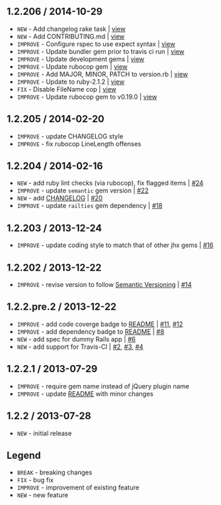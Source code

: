1.2.206 / 2014-10-29
--------------------

- `NEW` - Add changelog rake task | [view](https://github.com/jhx/gem-enableplaceholder-jquery-rails/commit/24dcd90)
- `NEW` - Add CONTRIBUTING.md | [view](https://github.com/jhx/gem-enableplaceholder-jquery-rails/commit/0e69682)
- `IMPROVE` - Configure rspec to use expect syntax | [view](https://github.com/jhx/gem-enableplaceholder-jquery-rails/commit/ea0c64b)
- `IMPROVE` - Update bundler gem prior to travis ci run | [view](https://github.com/jhx/gem-enableplaceholder-jquery-rails/commit/70fbef7)
- `IMPROVE` - Update development gems | [view](https://github.com/jhx/gem-enableplaceholder-jquery-rails/commit/c959f93)
- `IMPROVE` - Update rubocop gem | [view](https://github.com/jhx/gem-enableplaceholder-jquery-rails/commit/834123c)
- `IMPROVE` - Add MAJOR, MINOR, PATCH to version.rb | [view](https://github.com/jhx/gem-enableplaceholder-jquery-rails/commit/5cb8d6f)
- `IMPROVE` - Update to ruby-2.1.2 | [view](https://github.com/jhx/gem-enableplaceholder-jquery-rails/commit/e13f11f)
- `FIX` - Disable FileName cop | [view](https://github.com/jhx/gem-enableplaceholder-jquery-rails/commit/d3e1494)
- `IMPROVE` - Update rubocop gem to v0.19.0 | [view](https://github.com/jhx/gem-enableplaceholder-jquery-rails/commit/af0d6eb)


1.2.205 / 2014-02-20
--------------------

- `IMPROVE` - update CHANGELOG style
- `IMPROVE` - fix rubocop LineLength offenses


1.2.204 / 2014-02-16
--------------------

- `NEW` - add ruby lint checks (via rubocop), fix flagged items | [#24][]
- `IMPROVE` - update `semantic` gem version | [#22][]
- `NEW` - add [CHANGELOG](CHANGELOG.md) | [#20][]
- `IMPROVE` - update `railties` gem dependency | [#18][]


1.2.203 / 2013-12-24
--------------------

- `IMPROVE` - update coding style to match that of other jhx gems | [#16][]


1.2.202 / 2013-12-22
--------------------

- `IMPROVE` - revise version to follow [Semantic Versioning](http://semver.org) | [#14][]


1.2.2.pre.2 / 2013-12-22
------------------------

- `IMPROVE` - add code coverge badge to [README](README.md) | [#11][], [#12][]
- `IMPROVE` - add dependency badge to [README](README.md) | [#8][]
- `NEW` - add spec for dummy Rails app | [#6][]
- `NEW` - add support for Travis-CI | [#2][], [#3][], [#4][]


1.2.2.1 / 2013-07-29
--------------------

- `IMPROVE` - require gem name instead of jQuery plugin name
- `IMPROVE` - update [README](README.md) with minor changes


1.2.2 / 2013-07-28
------------------

- `NEW` - initial release


Legend
------

- `BREAK`   - breaking changes
- `FIX`     - bug fix
- `IMPROVE` - improvement of existing feature
- `NEW`     - new feature

<!--- The following link definition list is generated by PimpMyChangelog --->
[#2]: https://github.com/jhx/gem-enableplaceholder-jquery-rails/issues/2
[#3]: https://github.com/jhx/gem-enableplaceholder-jquery-rails/issues/3
[#4]: https://github.com/jhx/gem-enableplaceholder-jquery-rails/issues/4
[#6]: https://github.com/jhx/gem-enableplaceholder-jquery-rails/issues/6
[#8]: https://github.com/jhx/gem-enableplaceholder-jquery-rails/issues/8
[#11]: https://github.com/jhx/gem-enableplaceholder-jquery-rails/issues/11
[#12]: https://github.com/jhx/gem-enableplaceholder-jquery-rails/issues/12
[#14]: https://github.com/jhx/gem-enableplaceholder-jquery-rails/issues/14
[#16]: https://github.com/jhx/gem-enableplaceholder-jquery-rails/issues/16
[#18]: https://github.com/jhx/gem-enableplaceholder-jquery-rails/issues/18
[#20]: https://github.com/jhx/gem-enableplaceholder-jquery-rails/issues/20
[#22]: https://github.com/jhx/gem-enableplaceholder-jquery-rails/issues/22
[#24]: https://github.com/jhx/gem-enableplaceholder-jquery-rails/issues/24
